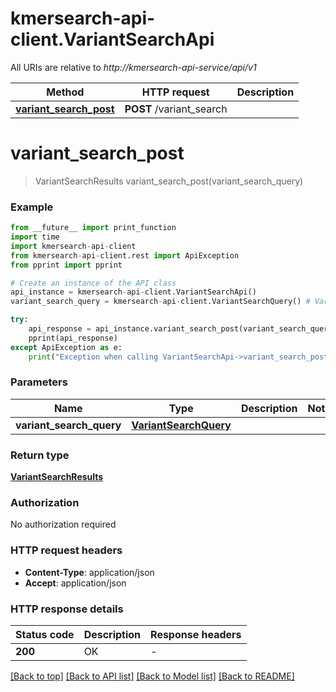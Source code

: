 # kmersearch-api-client.VariantSearchApi

All URIs are relative to *http://kmersearch-api-service/api/v1*

Method | HTTP request | Description
------------- | ------------- | -------------
[**variant_search_post**](VariantSearchApi.md#variant_search_post) | **POST** /variant_search | 


# **variant_search_post**
> VariantSearchResults variant_search_post(variant_search_query)



### Example

```python
from __future__ import print_function
import time
import kmersearch-api-client
from kmersearch-api-client.rest import ApiException
from pprint import pprint

# Create an instance of the API class
api_instance = kmersearch-api-client.VariantSearchApi()
variant_search_query = kmersearch-api-client.VariantSearchQuery() # VariantSearchQuery | 

try:
    api_response = api_instance.variant_search_post(variant_search_query)
    pprint(api_response)
except ApiException as e:
    print("Exception when calling VariantSearchApi->variant_search_post: %s\n" % e)
```

### Parameters

Name | Type | Description  | Notes
------------- | ------------- | ------------- | -------------
 **variant_search_query** | [**VariantSearchQuery**](VariantSearchQuery.md)|  | 

### Return type

[**VariantSearchResults**](VariantSearchResults.md)

### Authorization

No authorization required

### HTTP request headers

 - **Content-Type**: application/json
 - **Accept**: application/json

### HTTP response details
| Status code | Description | Response headers |
|-------------|-------------|------------------|
**200** | OK |  -  |

[[Back to top]](#) [[Back to API list]](../README.md#documentation-for-api-endpoints) [[Back to Model list]](../README.md#documentation-for-models) [[Back to README]](../README.md)

